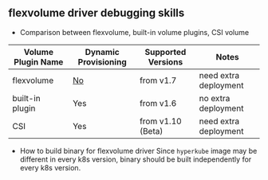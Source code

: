 ## flexvolume driver debugging skills
 - Comparison between flexvolume, built-in volume plugins, CSI volume

| Volume Plugin Name | Dynamic Provisioning | Supported Versions | Notes |
| ---- | ---- | ---- | ---- |
| flexvolume | [No](https://github.com/kubernetes/kubernetes/pull/33538) | from v1.7 | need extra deployment  |
| built-in plugin | Yes | from v1.6 | no extra deployment |
| CSI | Yes | from v1.10 (Beta) | need extra deployment |

 - How to build binary for flexvolume driver
 Since `hyperkube` image may be different in every k8s version, binary should be built independently for every k8s version.
